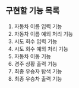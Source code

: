 ## 구현할 기능 목록
1. 자동차 이름 입력 기능
2. 자동차 이름 예외 처리 기능
3. 시도 회수 입력 기능
4. 시도 회수 예외 처리 기능
5. 자동차 이동 기능
6. 경주 상황 출력 기능 
7. 최종 우승자 탐색 기능
8. 최종 우승차 출력 기능